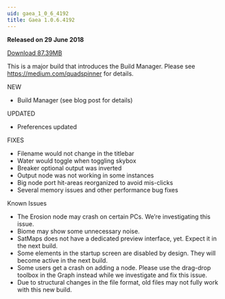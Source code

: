 ```yaml
---
uid: gaea_1_0_6_4192
title: Gaea 1.0.6.4192
---
```



**Released on 29 June 2018**

<a href="http://viridian.quadspinner.com/gaea/Gaea-EAP-4192.exe">Download 87.39MB</a> <br>


<div class="release-note">

This is a major build that introduces the Build Manager. Please see https://medium.com/quadspinner for details.

NEW
- Build Manager (see blog post for details)

UPDATED
- Preferences updated

FIXES
- Filename would not change in the titlebar
- Water would toggle when toggling skybox
- Breaker optional output was inverted
- Output node was not working in some instances
- Big node port hit-areas reorganized to avoid mis-clicks
- Several memory issues and other performance bug fixes

Known Issues
- The Erosion node may crash on certain PCs. We’re investigating this issue.
- Biome may show some unnecessary noise.
- SatMaps does not have a dedicated preview interface, yet. Expect it in the next build.
- Some elements in the startup screen are disabled by design. They will become active in the next build.
- Some users get a crash on adding a node. Please use the drag-drop toolbox in the Graph instead while we investigate and fix this issue.
- Due to structural changes in the file format, old files may not fully work with this new build.

</div>
